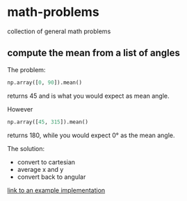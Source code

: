 # math-problems
collection of general math problems

## compute the mean from a list of angles
The problem:
```python
np.array([0, 90]).mean()
```
returns 45 and is what you would expect as mean angle. 

However
```python
np.array([45, 315]).mean()
```
returns 180, while you would expect 0° as the mean angle.

The solution: 
- convert to cartesian 
- average x and y
- convert back to angular

[link to an example implementation](compute_mean_of_angles.py)
